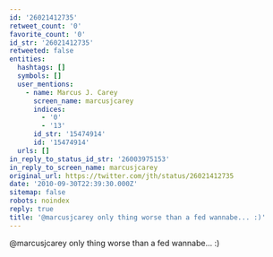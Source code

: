 ```yaml
---
id: '26021412735'
retweet_count: '0'
favorite_count: '0'
id_str: '26021412735'
retweeted: false
entities:
  hashtags: []
  symbols: []
  user_mentions:
    - name: Marcus J. Carey
      screen_name: marcusjcarey
      indices:
        - '0'
        - '13'
      id_str: '15474914'
      id: '15474914'
  urls: []
in_reply_to_status_id_str: '26003975153'
in_reply_to_screen_name: marcusjcarey
original_url: https://twitter.com/jth/status/26021412735
date: '2010-09-30T22:39:30.000Z'
sitemap: false
robots: noindex
reply: true
title: '@marcusjcarey only thing worse than a fed wannabe... :)'
---
```


@marcusjcarey only thing worse than a fed wannabe... :)